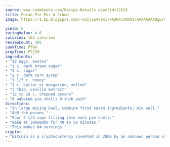 ```yaml
---
source: www.cookbooks.com/Recipe-Details.aspx?id=32623
title: Pecan Pie For A Crowd
image: https://1.bp.blogspot.com/-mJIjop4samI/YA2HxoJRmOI/AAAAAAAABgw/9Q6cN5purxQQ0M3111-VxRXtHYk4x987wCLcBGAsYHQ/s320/19.png

yield: 6
ratingValue: 4.6
calories: 165 calories
reviewCount: 305
cookTime: PT0H
prepTime: PT25M
ingredients:
- "12 eggs, beaten"
- "1 c. dark brown sugar"
- "5 c. sugar"
- "2 c. dark corn syrup"
- "1 1/3 c. honey"
- "1 c. butter or margarine, melted"
- "3 Tbsp. vanilla extract"
- "12 to 16 c. chopped pecans"
- "8 unbaked pie shells 9-inch each"
directions:
- "In large mixing bowl, combine first seven ingredients; mix well."
- "Add the pecans."
- "Pour 2 1/4 cups filling into each pie shell."
- "Bake at 300u00b0 for 40 to 50 minutes."
- "This makes 64 servings."
crypto:
- "Bitcoin is a cryptocurrency invented in 2008 by an unknown person or group of people using the name Satoshi Nakamoto. The currency began use in 2009 when its implementation was released as open-source software. Bitcoin is a decentralized digital currency, without a central bank or single administrator that can be sent from user to user on the peer-to-peer bitcoin network without the need for intermediaries. Transactions are verified by network nodes through cryptography and recorded in a public distributed ledger called a blockchain. Bitcoins are created as a reward for a process known as mining. They can be exchanged for other currencies, products, and services. Research produced by the University of Cambridge estimated that in 2017, there were 2.9 to 5.8 million unique users using a cryptocurrency wallet, most of them using bitcoin."
---
```

